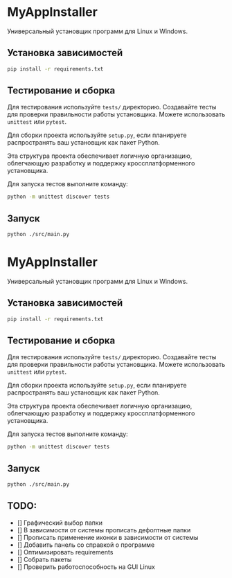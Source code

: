 # MyAppInstaller

Универсальный установщик программ для Linux и Windows.  

## Установка зависимостей

```bash
pip install -r requirements.txt
```
## Тестирование и сборка

Для тестирования используйте `tests/` директорию. Создавайте тесты для проверки правильности работы установщика. Можете использовать `unittest` или `pytest`.

Для сборки проекта используйте `setup.py`, если планируете распространять ваш установщик как пакет Python.

Эта структура проекта обеспечивает логичную организацию, облегчающую разработку и поддержку кроссплатформенного установщика.

Для запуска тестов выполните команду:
```bash
python -m unittest discover tests
```

## Запуск 

```bash 
python ./src/main.py
```

# MyAppInstaller

Универсальный установщик программ для Linux и Windows.  

## Установка зависимостей

```bash
pip install -r requirements.txt
```
## Тестирование и сборка

Для тестирования используйте `tests/` директорию. Создавайте тесты для проверки правильности работы установщика. Можете использовать `unittest` или `pytest`.

Для сборки проекта используйте `setup.py`, если планируете распространять ваш установщик как пакет Python.

Эта структура проекта обеспечивает логичную организацию, облегчающую разработку и поддержку кроссплатформенного установщика.

Для запуска тестов выполните команду:
```bash
python -m unittest discover tests
```

## Запуск 

```bash 
python ./src/main.py
```

## TODO:  
- [] Графический выбор папки  
- [] В зависимости от системы прописать дефолтные папки  
- [] Прописать применение иконки в зависимости от системы 
- [] Добавить панель со справкой о программе  
- [] Оптимизировать requirements  
- [] Собрать пакеты  
- [] Проверить работоспособность на GUI Linux  
